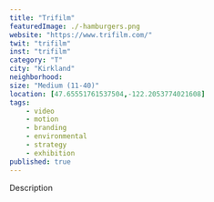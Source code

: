 ```yaml
---
title: "Trifilm"
featuredImage: ./-hamburgers.png
website: "https://www.trifilm.com/"
twit: "trifilm"
inst: "trifilm"
category: "T"
city: "Kirkland"
neighborhood:
size: "Medium (11-40)"
location: [47.65551761537504,-122.2053774021608]
tags:
    - video
    - motion
    - branding
    - environmental
    - strategy
    - exhibition
published: true
---
```


Description
